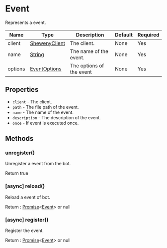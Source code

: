 # Event

Represents a event.

| Name    | Type                                                                                              | Description              | Default | Required |
| ------- | ------------------------------------------------------------------------------------------------- | ------------------------ | ------- | -------- |
| client  | [ShewenyClient](../classes/ShewenyClient.md)                                                      | The client.              | None    | Yes      |
| name    | [String](https://developer.mozilla.org/en-US/docs/Web/JavaScript/Reference/Global_Objects/String) | The name of the event.   | None    | Yes      |
| options | [EventOptions](../typedef/EventOptions.md)                                                        | The options of the event | None    | Yes      |

## Properties

- `client` - The client.
- `path` - The file path of the event.
- `name` - The name of the event.
- `description` - The description of the event.
- `once` - If event is executed once.

## Methods

### unregister()

Unregister a event from the bot.

Return true

### [async] reload()

Reload a event of bot.

Return : [Promise](https://developer.mozilla.org/en-US/docs/Web/JavaScript/Reference/Global_Objects/Promise)<[Event](.)> or null

### [async] register()

Register the event.

Return : [Promise](https://developer.mozilla.org/en-US/docs/Web/JavaScript/Reference/Global_Objects/Promise)<[Event](.)> or null
